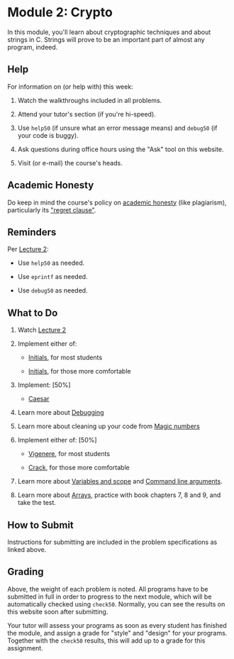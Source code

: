 # Module 2: Crypto

In this module, you'll learn about cryptographic techniques and about strings in C. Strings will prove to be an important part of almost any program, indeed.


## Help

For information on (or help with) this week:

1. Watch the walkthroughs included in all problems.

2. Attend your tutor's section (if you're hi-speed).

3. Use `help50` (if unsure what an error message means) and `debug50` (if your code is buggy).

4. Ask questions during office hours using the "Ask" tool on this website.

5. Visit (or e-mail) the course's heads.


## Academic Honesty

Do keep in mind the course's policy on [academic honesty](/syllabus#academic_honesty) (like plagiarism), particularly its ["regret clause"](/syllabus#regret).


## Reminders

Per [Lecture 2](/lectures/lecture-2):

* Use `help50` as needed.

* Use `eprintf` as needed.

* Use `debug50` as needed.


## What to Do

1. Watch [Lecture 2](/lectures/lecture-2)

2. Implement either of:

    - [Initials](/problems/initials-less), for most students

    - [Initials](/problems/initials-more), for those more comfortable

3. Implement: [50%]

    - [Caesar](/problems/caesar)

4. Learn more about [Debugging](https://www.youtube.com/embed/w4TAY2HPLEg?autoplay=1&rel=0)

5. Learn more about cleaning up your code from [Magic numbers](https://www.youtube.com/embed/vK_naJkrtjc?autoplay=1&rel=0)

6. Implement either of: [50%]

    - [Vigenere](/problems/vigenere), for most students

    - [Crack](/problems/crack), for those more comfortable

7. Learn more about [Variables and scope](https://www.youtube.com/embed/GiFbdVGjF9I?autoplay=1&rel=0) and [Command line arguments](https://www.youtube.com/embed/GiFbdVGjF9I?autoplay=1&rel=0).

8. Learn more about [Arrays](https://www.youtube.com/embed/K1yC1xshF40?autoplay=1&rel=0), practice with book chapters 7, 8 and 9, and take the test.


## How to Submit

Instructions for submitting are included in the problem specifications as linked above.


## Grading

Above, the weight of each problem is noted. All programs have to be submitted in full in order to progress to the next module, which will be automatically checked using `check50`. Normally, you can see the results on this website soon after submitting.

Your tutor will assess your programs as soon as every student has finished the module, and assign a grade for "style" and "design" for your programs. Together with the `check50` results, this will add up to a grade for this assignment.
